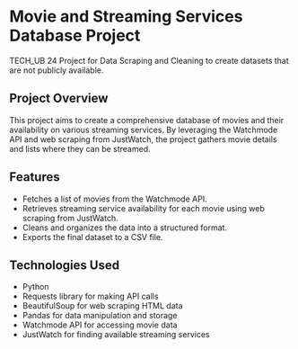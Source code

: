 # Movie and Streaming Services Database Project
TECH_UB 24 Project for Data Scraping and Cleaning to create datasets that are not publicly available. 
## Project Overview
This project aims to create a comprehensive database of movies and their availability on various streaming services. By leveraging the Watchmode API and web scraping from JustWatch, the project gathers movie details and lists where they can be streamed.

## Features
- Fetches a list of movies from the Watchmode API.
- Retrieves streaming service availability for each movie using web scraping from JustWatch.
- Cleans and organizes the data into a structured format.
- Exports the final dataset to a CSV file.

## Technologies Used
- Python
- Requests library for making API calls
- BeautifulSoup for web scraping HTML data
- Pandas for data manipulation and storage
- Watchmode API for accessing movie data
- JustWatch for finding available streaming services




